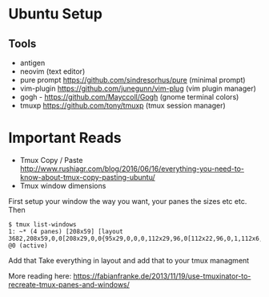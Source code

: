 # Ubuntu Setup

## Tools
- antigen  
- neovim (text editor)
- pure prompt https://github.com/sindresorhus/pure (minimal prompt)
- vim-plugin https://github.com/junegunn/vim-plug (vim plugin manager)
- gogh - https://github.com/Mayccoll/Gogh (gnome terminal colors)
- tmuxp https://github.com/tony/tmuxp (tmux session manager)



# Important Reads
- Tmux Copy / Paste http://www.rushiagr.com/blog/2016/06/16/everything-you-need-to-know-about-tmux-copy-pasting-ubuntu/
- Tmux window dimensions

First setup your window the way you want, your panes the sizes etc etc. Then 
```
$ tmux list-windows
1: ~* (4 panes) [208x59] [layout 3682,208x59,0,0[208x29,0,0{95x29,0,0,0,112x29,96,0[112x22,96,0,1,112x6,96,23,2]},208x29,0,30,3]] @0 (active)
```
Add that Take everything in layout and add that to your tmux managment

More reading here:
https://fabianfranke.de/2013/11/19/use-tmuxinator-to-recreate-tmux-panes-and-windows/
